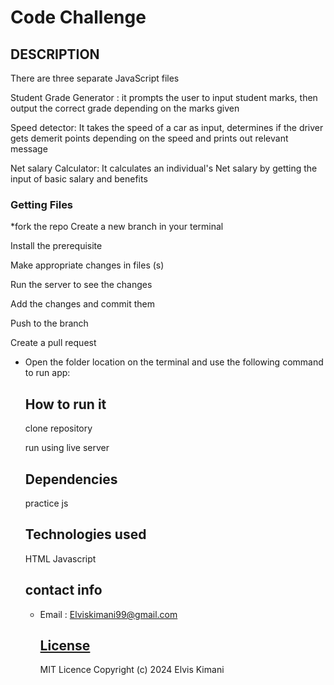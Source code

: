 # Code Challenge
## DESCRIPTION
There are three separate JavaScript files

Student Grade Generator : it prompts the user to input student marks, then output the correct grade depending on the marks given

Speed detector: It takes the speed of a car as input, determines if the driver gets demerit points depending on the speed and prints out relevant message

Net salary Calculator: It calculates an individual's Net salary by getting the input of basic salary and benefits
### Getting Files
*fork the repo
Create a new branch in your terminal

Install the prerequisite

Make appropriate changes in files (s)

Run the server to see the changes

Add the changes and commit them

Push to the branch 

Create a pull request

* Open the folder location on the terminal and use the following command to run app:

  ## How to run it
  clone repository
  
  run using live server

  ## Dependencies
  practice js

  ## Technologies used
  HTML
  Javascript

  ## contact info
  * Email : Elviskimani99@gmail.com
 
    ## [License](licence)
    MIT Licence
    Copyright (c) 2024 Elvis Kimani
